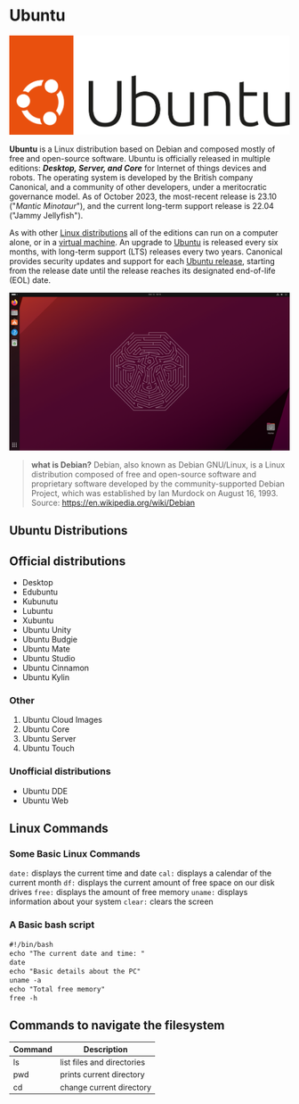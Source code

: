 # Ubuntu

![alt text](UbuntuLogo.svg)

**Ubuntu** is a Linux distribution based on Debian and composed mostly of free and open-source software. Ubuntu is officially released in multiple editions: ***Desktop, Server, and Core*** for Internet of things devices and robots. The operating system is developed by the British company Canonical, and a community of other developers, under a meritocratic governance model. As of October 2023, the most-recent release is 23.10 ("*Mantic Minotaur*"), and the current long-term support release is 22.04 ("Jammy Jellyfish").

As with other [Linux distributions](https://en.wikipedia.org/wiki/Linux_distribution) all of the editions can run on a computer alone, or in a [virtual machine](https://en.wikipedia.org/wiki/Virtual_machine). An upgrade to [Ubuntu](https://ubuntu.com/) is released every six months, with long-term support (LTS) releases every two years. Canonical provides security updates and support for each [Ubuntu release](https://ubuntu.com/), starting from the release date until the release reaches its designated end-of-life (EOL) date.

![alt text](UbuntuDesktop.png)

> **what is Debian?** Debian, also known as Debian GNU/Linux, is a Linux distribution composed of free and open-source  software and proprietary software developed by the community-supported Debian Project, which was established  by Ian Murdock on August 16, 1993. 
Source: https://en.wikipedia.org/wiki/Debian 

## Ubuntu Distributions
## Official distributions
* Desktop
* Edubuntu
* Kubunutu
* Lubuntu
* Xubuntu
* Ubuntu Unity
* Ubuntu Budgie
* Ubuntu Mate
* Ubuntu Studio
* Ubuntu Cinnamon
* Ubuntu Kylin

### Other
1. Ubuntu Cloud Images
2. Ubuntu Core
3. Ubuntu Server
4. Ubuntu Touch

### Unofficial distributions
* Ubuntu DDE
* Ubuntu Web

## Linux Commands
### Some Basic Linux Commands
`date:` displays the current time and date
`cal:` displays a calendar of the current month
`df:` displays the current amount of free space on our disk drives
`free:` displays the amount of free memory
`uname:` displays information about your system
`clear:` clears the screen

### A Basic bash script

```
#!/bin/bash
echo "The current date and time: "
date
echo "Basic details about the PC"
uname -a
echo "Total free memory"
free -h
```
## Commands to navigate the filesystem

|Command | Description              |
|--------|--------------------------|
|ls      |list files and directories|
|pwd     | prints current directory |
|cd      |change current directory  |